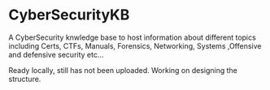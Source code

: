 # CyberSecurityKB
A CyberSecurity knwledge base to host information about different topics including Certs, CTFs, Manuals, Forensics, Networking, Systems ,Offensive and defensive security etc...

Ready locally, still has not been uploaded. Working on designing the structure.
